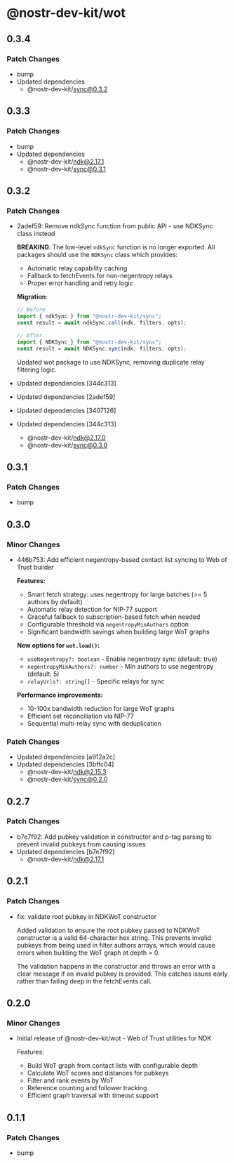 # @nostr-dev-kit/wot

## 0.3.4

### Patch Changes

- bump
- Updated dependencies
    - @nostr-dev-kit/sync@0.3.2

## 0.3.3

### Patch Changes

- bump
- Updated dependencies
    - @nostr-dev-kit/ndk@2.17.1
    - @nostr-dev-kit/sync@0.3.1

## 0.3.2

### Patch Changes

- 2adef59: Remove ndkSync function from public API - use NDKSync class instead

    **BREAKING**: The low-level `ndkSync` function is no longer exported. All packages should use the `NDKSync` class which provides:
    - Automatic relay capability caching
    - Fallback to fetchEvents for non-negentropy relays
    - Proper error handling and retry logic

    **Migration**:

    ```typescript
    // Before
    import { ndkSync } from "@nostr-dev-kit/sync";
    const result = await ndkSync.call(ndk, filters, opts);

    // After
    import { NDKSync } from "@nostr-dev-kit/sync";
    const result = await NDKSync.sync(ndk, filters, opts);
    ```

    Updated wot package to use NDKSync, removing duplicate relay filtering logic.

- Updated dependencies [344c313]
- Updated dependencies [2adef59]
- Updated dependencies [3407126]
- Updated dependencies [344c313]
    - @nostr-dev-kit/ndk@2.17.0
    - @nostr-dev-kit/sync@0.3.0

## 0.3.1

### Patch Changes

- bump

## 0.3.0

### Minor Changes

- 446b753: Add efficient negentropy-based contact list syncing to Web of Trust builder

    **Features:**
    - Smart fetch strategy: uses negentropy for large batches (>= 5 authors by default)
    - Automatic relay detection for NIP-77 support
    - Graceful fallback to subscription-based fetch when needed
    - Configurable threshold via `negentropyMinAuthors` option
    - Significant bandwidth savings when building large WoT graphs

    **New options for `wot.load()`:**
    - `useNegentropy?: boolean` - Enable negentropy sync (default: true)
    - `negentropyMinAuthors?: number` - Min authors to use negentropy (default: 5)
    - `relayUrls?: string[]` - Specific relays for sync

    **Performance improvements:**
    - 10-100x bandwidth reduction for large WoT graphs
    - Efficient set reconciliation via NIP-77
    - Sequential multi-relay sync with deduplication

### Patch Changes

- Updated dependencies [a912a2c]
- Updated dependencies [3bffc04]
    - @nostr-dev-kit/ndk@2.15.3
    - @nostr-dev-kit/sync@0.2.0

## 0.2.7

### Patch Changes

- b7e7f92: Add pubkey validation in constructor and p-tag parsing to prevent invalid pubkeys from causing issues
- Updated dependencies [b7e7f92]
    - @nostr-dev-kit/ndk@2.17.1

## 0.2.1

### Patch Changes

- fix: validate root pubkey in NDKWoT constructor

    Added validation to ensure the root pubkey passed to NDKWoT constructor is a valid 64-character hex string. This prevents invalid pubkeys from being used in filter authors arrays, which would cause errors when building the WoT graph at depth > 0.

    The validation happens in the constructor and throws an error with a clear message if an invalid pubkey is provided. This catches issues early rather than failing deep in the fetchEvents call.

## 0.2.0

### Minor Changes

- Initial release of @nostr-dev-kit/wot - Web of Trust utilities for NDK

    Features:
    - Build WoT graph from contact lists with configurable depth
    - Calculate WoT scores and distances for pubkeys
    - Filter and rank events by WoT
    - Reference counting and follower tracking
    - Efficient graph traversal with timeout support

## 0.1.1

### Patch Changes

- bump

